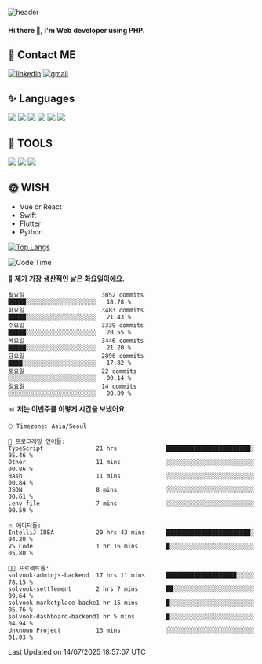 ![header](https://capsule-render.vercel.app/api?type=waving&color=auto&height=300&section=header&text=Elin&fontSize=90&animation=twinkling)

#### Hi there 👋, I'm <b>Web developer</b> using PHP. ####

<!--
- 🔭 I’m currently working on Uniwill
- 🌱 I’m currently learning Vue or React or Python.
-->

<!---#### I am PHP developer --->

## 💌 Contact ME ###
[<img src='https://img.shields.io/badge/-EunjiKo-%230A66C2?style=flat-square&logo=LinkedIn&logoColor=white' alt='linkedin'>](https://www.linkedin.com/in/https://www.linkedin.com/in/eunji-ko-00a907164//)  [<img src='https://img.shields.io/badge/-einee214%40gmail.com-%23EA4335?style=flat-square&logo=Gmail&logoColor=white' alt='gmail'>](einee214@gmail.com)  


## ✨ Languages
<img src='https://img.shields.io/badge/-PHP-%23777BB4?style=for-the-badge&logo=PHP&logoColor=white'> <img src='https://img.shields.io/badge/-Laravel-%23FF2D20?style=for-the-badge&logo=Laravel&logoColor=white'> <img src='https://img.shields.io/badge/Jquery-%230769AD?style=for-the-badge&logo=Jquery&logoColor=white'> <img src='https://img.shields.io/badge/CSS3-%231572B6?style=for-the-badge&logo=CSS3&logoColor=white'> <img src='https://img.shields.io/badge/Bootstrap-%237952B3?style=for-the-badge&logo=Bootstrap&logoColor=white' > <img src='https://img.shields.io/badge/MySQL-%234479A1?style=for-the-badge&logo=MySQL&logoColor=white' >

## 🌷 TOOLS
<img src='https://img.shields.io/badge/PHPSTORM-%23000000?style=for-the-badge&logo=PhpStorm&logoColor=white' > <img src='https://img.shields.io/badge/GitLab-%23FCA121?style=for-the-badge&logo=GitLab&logoColor=white' > <img src='https://img.shields.io/badge/GitHub-%23181717?style=for-the-badge&logo=GitHub&logoColor=white'>


## 🌞 WISH
- Vue or React
- Swift
- Flutter
- Python


[![Top Langs](https://github-readme-stats.vercel.app/api/top-langs/?username=ein214&layout=compact)](https://github.com/anuraghazra/github-readme-stats)

<!--START_SECTION:waka-->
![Code Time](http://img.shields.io/badge/Code%20Time-4%2C292%20hrs%2052%20mins-blue)

📅 **제가 가장 생산적인 날은 화요일이에요.** 

```text
월요일                      3052 commits        █████░░░░░░░░░░░░░░░░░░░░   18.78 % 
화요일                      3483 commits        █████░░░░░░░░░░░░░░░░░░░░   21.43 % 
수요일                      3339 commits        █████░░░░░░░░░░░░░░░░░░░░   20.55 % 
목요일                      3446 commits        █████░░░░░░░░░░░░░░░░░░░░   21.20 % 
금요일                      2896 commits        ████░░░░░░░░░░░░░░░░░░░░░   17.82 % 
토요일                      22 commits          ░░░░░░░░░░░░░░░░░░░░░░░░░   00.14 % 
일요일                      14 commits          ░░░░░░░░░░░░░░░░░░░░░░░░░   00.09 % 
```


📊 **저는 이번주를 이렇게 시간을 보냈어요.** 

```text
🕑︎ Timezone: Asia/Seoul

💬 프로그래밍 언어들: 
TypeScript               21 hrs              ████████████████████████░   95.46 % 
Other                    11 mins             ░░░░░░░░░░░░░░░░░░░░░░░░░   00.86 % 
Bash                     11 mins             ░░░░░░░░░░░░░░░░░░░░░░░░░   00.84 % 
JSON                     8 mins              ░░░░░░░░░░░░░░░░░░░░░░░░░   00.61 % 
.env file                7 mins              ░░░░░░░░░░░░░░░░░░░░░░░░░   00.59 % 

🔥 에디터들: 
IntelliJ IDEA            20 hrs 43 mins      ████████████████████████░   94.20 % 
VS Code                  1 hr 16 mins        █░░░░░░░░░░░░░░░░░░░░░░░░   05.80 % 

🐱‍💻 프로젝트들: 
solvook-adminjs-backend  17 hrs 11 mins      ████████████████████░░░░░   78.15 % 
solvook-settlement       2 hrs 7 mins        ██░░░░░░░░░░░░░░░░░░░░░░░   09.64 % 
solvook-marketplace-backe1 hr 15 mins        █░░░░░░░░░░░░░░░░░░░░░░░░   05.76 % 
solvook-dashboard-backend1 hr 5 mins         █░░░░░░░░░░░░░░░░░░░░░░░░   04.94 % 
Unknown Project          13 mins             ░░░░░░░░░░░░░░░░░░░░░░░░░   01.03 % 
```


 Last Updated on 14/07/2025 18:57:07 UTC
<!--END_SECTION:waka-->

<!---![GitHub stats](https://github-readme-stats.vercel.app/api?username=ein214&show_icons=true&theme=dracula)  --->



